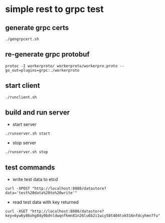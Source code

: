 # simple rest to grpc test

## generate grpc certs

```
./gengrpcert.sh
```
## re-generate grpc protobuf

```
protoc -I workerproto/ workerproto/workerpro.proto --go_out=plugins=grpc:./workerproto
```

## start client

```
./runclient.sh
```

## build and run server

- start server
```
./runserver.sh start
```

- stop server
```
./runserver.sh stop
```

## test commands

- write test data to etcd

```
curl -XPOST "http://localhost:8080/datastore?data='test%20data%20to%20write'"
```

- read test data with key returned

```
curl -XGET "http://localhost:8080/datastore?key=6yw6y86ohg84y0bdnldwqnfkmn81n26lu6b2i1wiy58t404txk516nfdcyhmn7fu"
```